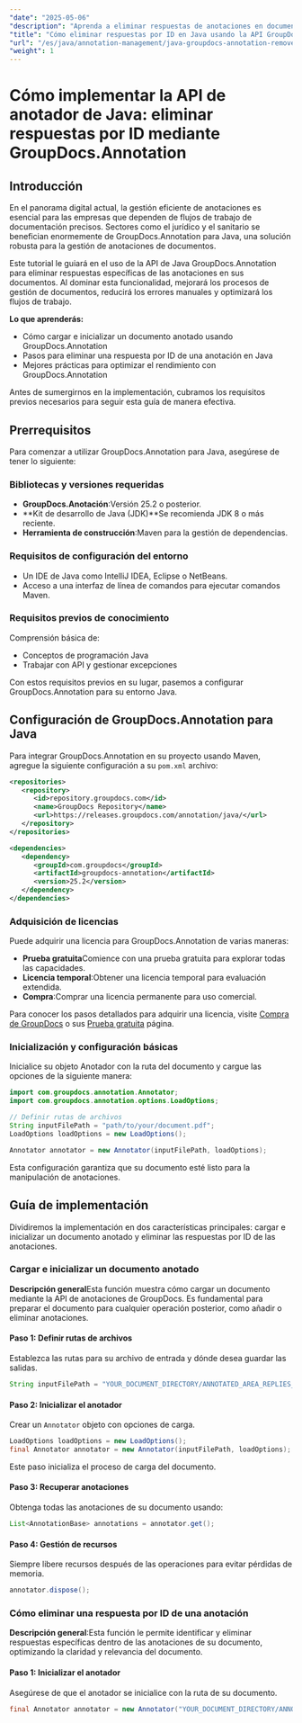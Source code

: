 ```yaml
---
"date": "2025-05-06"
"description": "Aprenda a eliminar respuestas de anotaciones en documentos con la API GroupDocs.Annotation para Java. Mejore la gestión de sus documentos con esta guía paso a paso."
"title": "Cómo eliminar respuestas por ID en Java usando la API GroupDocs.Annotation"
"url": "/es/java/annotation-management/java-groupdocs-annotation-remove-replies-by-id/"
"weight": 1
---
```


# Cómo implementar la API de anotador de Java: eliminar respuestas por ID mediante GroupDocs.Annotation

## Introducción

En el panorama digital actual, la gestión eficiente de anotaciones es esencial para las empresas que dependen de flujos de trabajo de documentación precisos. Sectores como el jurídico y el sanitario se benefician enormemente de GroupDocs.Annotation para Java, una solución robusta para la gestión de anotaciones de documentos.

Este tutorial le guiará en el uso de la API de Java GroupDocs.Annotation para eliminar respuestas específicas de las anotaciones en sus documentos. Al dominar esta funcionalidad, mejorará los procesos de gestión de documentos, reducirá los errores manuales y optimizará los flujos de trabajo.

**Lo que aprenderás:**
- Cómo cargar e inicializar un documento anotado usando GroupDocs.Annotation
- Pasos para eliminar una respuesta por ID de una anotación en Java
- Mejores prácticas para optimizar el rendimiento con GroupDocs.Annotation

Antes de sumergirnos en la implementación, cubramos los requisitos previos necesarios para seguir esta guía de manera efectiva.

## Prerrequisitos

Para comenzar a utilizar GroupDocs.Annotation para Java, asegúrese de tener lo siguiente:

### Bibliotecas y versiones requeridas
- **GroupDocs.Anotación**:Versión 25.2 o posterior.
- **Kit de desarrollo de Java (JDK)**Se recomienda JDK 8 o más reciente.
- **Herramienta de construcción**:Maven para la gestión de dependencias.

### Requisitos de configuración del entorno
- Un IDE de Java como IntelliJ IDEA, Eclipse o NetBeans.
- Acceso a una interfaz de línea de comandos para ejecutar comandos Maven.

### Requisitos previos de conocimiento
Comprensión básica de:
- Conceptos de programación Java
- Trabajar con API y gestionar excepciones

Con estos requisitos previos en su lugar, pasemos a configurar GroupDocs.Annotation para su entorno Java.

## Configuración de GroupDocs.Annotation para Java

Para integrar GroupDocs.Annotation en su proyecto usando Maven, agregue la siguiente configuración a su `pom.xml` archivo:

```xml
<repositories>
   <repository>
      <id>repository.groupdocs.com</id>
      <name>GroupDocs Repository</name>
      <url>https://releases.groupdocs.com/annotation/java/</url>
   </repository>
</repositories>

<dependencies>
   <dependency>
      <groupId>com.groupdocs</groupId>
      <artifactId>groupdocs-annotation</artifactId>
      <version>25.2</version>
   </dependency>
</dependencies>
```

### Adquisición de licencias
Puede adquirir una licencia para GroupDocs.Annotation de varias maneras:
- **Prueba gratuita**Comience con una prueba gratuita para explorar todas las capacidades.
- **Licencia temporal**:Obtener una licencia temporal para evaluación extendida.
- **Compra**:Comprar una licencia permanente para uso comercial.

Para conocer los pasos detallados para adquirir una licencia, visite [Compra de GroupDocs](https://purchase.groupdocs.com/buy) o sus [Prueba gratuita](https://releases.groupdocs.com/annotation/java/) página.

### Inicialización y configuración básicas
Inicialice su objeto Anotador con la ruta del documento y cargue las opciones de la siguiente manera:

```java
import com.groupdocs.annotation.Annotator;
import com.groupdocs.annotation.options.LoadOptions;

// Definir rutas de archivos
String inputFilePath = "path/to/your/document.pdf";
LoadOptions loadOptions = new LoadOptions();

Annotator annotator = new Annotator(inputFilePath, loadOptions);
```

Esta configuración garantiza que su documento esté listo para la manipulación de anotaciones.

## Guía de implementación

Dividiremos la implementación en dos características principales: cargar e inicializar un documento anotado y eliminar las respuestas por ID de las anotaciones.

### Cargar e inicializar un documento anotado

**Descripción general**Esta función muestra cómo cargar un documento mediante la API de anotaciones de GroupDocs. Es fundamental para preparar el documento para cualquier operación posterior, como añadir o eliminar anotaciones.

#### Paso 1: Definir rutas de archivos
Establezca las rutas para su archivo de entrada y dónde desea guardar las salidas.
```java
String inputFilePath = "YOUR_DOCUMENT_DIRECTORY/ANNOTATED_AREA_REPLIES_5";
```

#### Paso 2: Inicializar el anotador
Crear un `Annotator` objeto con opciones de carga.
```java
LoadOptions loadOptions = new LoadOptions();
final Annotator annotator = new Annotator(inputFilePath, loadOptions);
```
Este paso inicializa el proceso de carga del documento.

#### Paso 3: Recuperar anotaciones
Obtenga todas las anotaciones de su documento usando:
```java
List<AnnotationBase> annotations = annotator.get();
```

#### Paso 4: Gestión de recursos
Siempre libere recursos después de las operaciones para evitar pérdidas de memoria.
```java
annotator.dispose();
```

### Cómo eliminar una respuesta por ID de una anotación

**Descripción general**:Esta función le permite identificar y eliminar respuestas específicas dentro de las anotaciones de su documento, optimizando la claridad y relevancia del documento.

#### Paso 1: Inicializar el anotador
Asegúrese de que el anotador se inicialice con la ruta de su documento.
```java
final Annotator annotator = new Annotator("YOUR_DOCUMENT_DIRECTORY/ANNOTATED_AREA_REPLIES_5